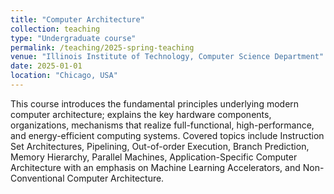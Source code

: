 ```yaml
---
title: "Computer Architecture"
collection: teaching
type: "Undergraduate course"
permalink: /teaching/2025-spring-teaching
venue: "Illinois Institute of Technology, Computer Science Department"
date: 2025-01-01
location: "Chicago, USA"
---
```


This course introduces the fundamental principles underlying modern computer architecture; explains the key hardware components, organizations, mechanisms that realize full-functional, high-performance, and energy-efficient computing systems. Covered topics include Instruction Set Architectures, Pipelining, Out-of-order Execution, Branch Prediction, Memory Hierarchy, Parallel Machines, Application-Specific Computer Architecture with an emphasis on Machine Learning Accelerators, and Non-Conventional Computer Architecture. 